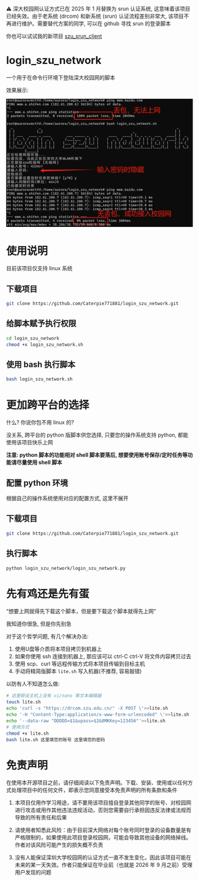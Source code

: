 ⚠ 深大校园网认证方式已在 2025 年 1 月替换为 srun 认证系统, 这意味着该项目已经失效。由于老系统 (drcom) 和新系统 (srun) 认证流程差别非常大, 该项目不再进行维护。需要替代方案的同学, 可以在 github 寻找 srun 的登录脚本

你也可以试试我的新项目 [szu_srun_client](https://github.com/Caterpie771881/szu_srun_client)

# login_szu_network

一个用于在命令行环境下登陆深大校园网的脚本

效果展示:

![example](./example.png)

# 使用说明

目前该项目仅支持 linux 系统

## 下载项目

```sh
git clone https://github.com/Caterpie771881/login_szu_network.git
```

## 给脚本赋予执行权限

```sh
cd login_szu_network
chmod +x login_szu_network.sh
```

## 使用 bash 执行脚本
```sh
bash login_szu_network.sh
```

# 更加跨平台的选择

什么? 你说你包不用 linux 的?

没关系, 跨平台的 python 版脚本供您选择, 只要您的操作系统支持 python, 都能使用该项目快乐上网

**注意: python 脚本的功能相对 shell 脚本要落后, 想要使用账号保存/定时任务等功能请尽量使用 shell 脚本**

## 配置 python 环境

根据自己的操作系统使用对应的配置方式, 这里不展开

## 下载项目

```sh
git clone https://github.com/Caterpie771881/login_szu_network.git
```

## 执行脚本
```sh
python login_szu_network/login_szu_network.py
```

# 先有鸡还是先有蛋
“想要上网就得先下载这个脚本，但是要下载这个脚本就得先上网”

我知道你很急, 但是你先别急

对于这个哲学问题, 有几个解决办法:

1. 使用U盘等介质将本项目拷贝到机器上
2. 如果你使用 ssh 连接到机器上, 那应该可以 ctrl-C ctrl-V 将文件内容拷贝过去
3. 使用 scp、curl 等远程传输方式将本项目传输到目标主机
4. 手动将精简版脚本 `lite.sh` 写入机器(不推荐, 容易敲错)

以防有人不知道怎么做:
```sh
# 这里假设主机上没有 vi/nano 等文本编辑器
touch lite.sh
echo 'curl -s "https://drcom.szu.edu.cn/" -X POST \'>>lite.sh
echo '-H "Content-Type:application/x-www-form-urlencoded" \'>>lite.sh
echo '--data-raw "DDDDD=$1&upass=$2&0MKKey=123456"'>>lite.sh
# 使用方式
chmod +x lite.sh
bash lite.sh 这里填您的账号 这里填您的密码
```

# 免责声明

在使用本开源项目之前，请仔细阅读以下免责声明。下载、安装、使用或以任何方式处理项目中的任何文件，即表示您同意接受本免责声明的所有条款和条件

1. 本项目仅用作学习用途，请不要用该项目擅自登录其他同学的账号、对校园网进行攻击或用作其他违法违规活动，否则您需要自行承担因违反法律或法规而导致的所有责任和后果

2. 请使用者知悉此风险：由于目前深大网络对每个账号同时登录的设备数量是有严格限制的，如果使用此项目登录校园网，可能会导致其他设备的网络掉线。作者对该风险可能产生的损失概不负责

3. 没有人能保证深圳大学校园网的认证方式一直不发生变化，因此该项目可能在未来的某一天失效。作者只能保证在毕业前（也就是 2026 年 9 月之前）受理用户发现的问题